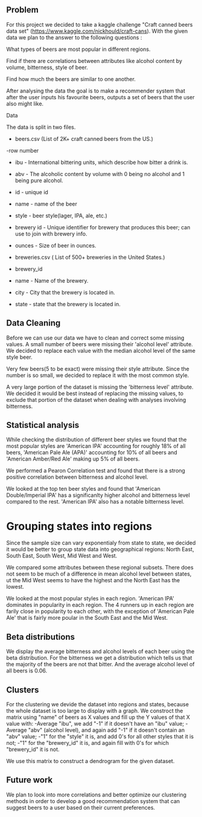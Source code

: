 ## Problem

For this project we decided to take a kaggle challenge "Craft canned beers data set" (https://www.kaggle.com/nickhould/craft-cans). With the given data we plan to the answer to the following questions :

What types of beers are most popular in different regions.

Find if there are correlations between attributes like alcohol content by volume, bitterness, style of beer.

Find how much the beers are similar to one another.

After analysing the data the goal is to make a recommender system that after the user inputs his favourite beers, outputs a set of beers that the user also might like.

Data

The data is split in two files.

- beers.csv (List of 2K+ craft canned beers from the US.)

 -row number

 - ibu - International bittering units, which describe how bitter a drink is.

 - abv - The alcoholic content by volume with 0 being no alcohol and 1 being pure alcohol.

 - id - unique id

 - name - name of the beer

 - style - beer style(lager, IPA, ale, etc.)

 - brewery id - Unique identifier for brewery that produces this beer; can use to join with brewery info.

 - ounces - Size of beer in ounces.

- breweries.csv ( List of 500+ breweries in the United States.)

 - brewery_id

 - name - Name of the brewery.

 - city - City that the brewery is located in.

 - state - state that the brewery is located in.



## Data Cleaning

Before we can use our data we have to clean and correct some missing values. 
A small number of beers were missing their 'alcohol level' attribute. 
We decided to replace each value with the median alcohol level of the same style beer.

Very few beers(5 to be exact) were missing their style attribute. Since the number is so small, we decided to replace it with the most common style.

A very large portion of the dataset is missing the 'bitterness level' attribute. 
We decided it would be best instead of replacing the missing values, to exclude that portion of the dataset when dealing with analyses involving bitterness.

## Statistical analysis

While checking the distribution of different beer styles we found that the most popular styles are 'American IPA' accounting for roughly 18% of all beers, 'American Pale Ale (APA)' accounting for 10% of all beers and 'American Amber/Red Ale' making up 5% of all beers.


We performed a Pearon Correlation test and found that there is a strong positive correlation between bitterness and alcohol level.

We looked at the top ten beer styles and found that 'American Double/Imperial IPA' has a significanlty higher alcohol and bitterness level compared to the rest. 'American IPA' also has a notable bitterness level.


# Grouping states into regions

Since the sample size can vary exponentialy from state to state, we decided it would be better to group state data into geographical regions: North East, South East, South West, Mid West and West.

We compared some attributes between these regional subsets. 
There does not seem to be much of a difference in mean alcohol level between states, ut the Mid West seems to have the highest and the North East has the lowest.

We looked at the most popular styles in each region.
'American IPA' dominates in popularity in each region. The 4 runners up in each region are farily close in popularity to each other, with the exception of 'American Pale Ale' that is fairly more poular in the South East and the Mid West.


## Beta distributions

We display the average bitterness and alcohol levels of each beer using the beta distribution.
For the bitterness we get a distribution which tells us that the majority of the beers are not that bitter.
And the average alcohol level of all beers is 0.06.


## Clusters

For the clustering we devide the dataset into regions and states, because the whole dataset is too large to display with a graph.
We constroct the matrix using "name" of beers as X values and fill up the Y values of that X value with:
-Average "ibu", we add "-1" if it doesn't have an "ibu" value;
-Average "abv" (alcohol level), and again add "-1" if it doesn't contain an "abv" value;
-"1" for the "style" it is, and add 0's for all other styles that it is not;
-"1" for the "brewery_id" it is, and again fill with 0's for which "brewery_id" it is not.

We use this matrix to construct a dendrogram for the given dataset.


## Future work

We plan to look into more correlations and better optimize our clustering methods in order to develop a good recommendation system that can suggest beers to a user based on their current preferences.

